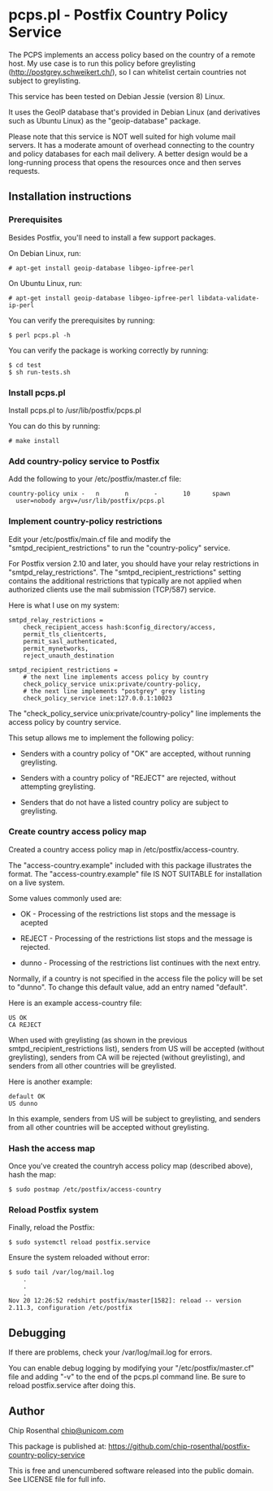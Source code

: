 # pcps.pl - Postfix Country Policy Service

The PCPS implements an access policy based on the country of a
remote host.  My use case is to run this policy before greylisting
(http://postgrey.schweikert.ch/), so I can whitelist certain countries
not subject to greylisting.

This service has been tested on Debian Jessie (version 8) Linux.

It uses the GeoIP database that's provided in Debian Linux (and
derivatives such as Ubuntu Linux) as the "geoip-database" package.

Please note that this service is NOT well suited for high volume mail
servers. It has a moderate amount of overhead connecting to the country
and policy databases for each mail delivery. A better design would be
a long-running process that opens the resources once and then serves
requests.


## Installation instructions

### Prerequisites

Besides Postfix, you'll need to install a few support packages.

On Debian Linux, run:

    # apt-get install geoip-database libgeo-ipfree-perl

On Ubuntu Linux, run:

    # apt-get install geoip-database libgeo-ipfree-perl libdata-validate-ip-perl

You can verify the prerequisites by running:

    $ perl pcps.pl -h

You can verify the package is working correctly by running:

    $ cd test
    $ sh run-tests.sh


### Install pcps.pl

Install pcps.pl to /usr/lib/postfix/pcps.pl

You can do this by running:

    # make install


### Add country-policy service to Postfix

Add the following to your /etc/postfix/master.cf file:

    country-policy unix -   n       n       -       10      spawn
      user=nobody argv=/usr/lib/postfix/pcps.pl       
  

### Implement country-policy restrictions

Edit your /etc/postfix/main.cf file and modify the
"smtpd_recipient_restrictions" to run the "country-policy" service.

For Postfix version 2.10 and later, you should have your
relay restrictions in "smtpd_relay_restrictions". The
"smtpd_recipient_restrictions" setting contains the additional
restrictions that typically are not applied when authorized
clients use the mail submission (TCP/587) service.

Here is what I use on my system:

    smtpd_relay_restrictions =
        check_recipient_access hash:$config_directory/access,
        permit_tls_clientcerts,
        permit_sasl_authenticated,
        permit_mynetworks,
        reject_unauth_destination

    smtpd_recipient_restrictions =
        # the next line implements access policy by country
        check_policy_service unix:private/country-policy,
        # the next line implements "postgrey" grey listing
        check_policy_service inet:127.0.0.1:10023

The "check_policy_service unix:private/country-policy" line implements
the access policy by country service.

This setup allows me to implement the following policy:

* Senders with a country policy of "OK" are accepted, without running greylisting.

* Senders with a country policy of "REJECT" are rejected, without attempting greylisting.

* Senders that do not have a listed country policy are subject to greylisting.


### Create country access policy map

Created a country access policy map in /etc/postfix/access-country.

The "access-country.example" included with this package illustrates the
format. The "access-country.example" file IS NOT SUITABLE for installation
on a live system.

Some values commonly used are:

* OK - Processing of the restrictions list stops and the message is acepted

* REJECT - Processing of the restrictions list stops and the message is rejected.

* dunno - Processing of the restrictions list continues with the next entry.

Normally, if a country is not specified in the access file the policy will be set to "dunno".
To change this default value, add an entry named "default".

Here is an example access-country file:

    US OK
    CA REJECT

When used with greylisting (as shown in the previous smtpd_recipient_restrictions list), senders
from US will be accepted (without greylisting), senders from CA will be rejected (without greylisting),
and senders from all other countries will be greylisted.

Here is another example:

    default OK
    US dunno

In this example, senders from US will be subject to greylisting, and
senders from all other countries will be accepted without greylisting.


### Hash the access map

Once you've created the countryh access policy map (described above),
hash the map:

    $ sudo postmap /etc/postfix/access-country


### Reload Postfix system

Finally, reload the Postfix:

    $ sudo systemctl reload postfix.service

Ensure the system reloaded without error:

    $ sudo tail /var/log/mail.log
        .
        .
        .
    Nov 20 12:26:52 redshirt postfix/master[1582]: reload -- version 2.11.3, configuration /etc/postfix


## Debugging

If there are problems, check your /var/log/mail.log for errors.

You can enable debug logging by modifying your "/etc/postfix/master.cf" file
and adding "-v" to the end of the pcps.pl command line. Be sure to reload
postfix.service after doing this.


## Author

Chip Rosenthal
<chip@unicom.com>

This package is published at: https://github.com/chip-rosenthal/postfix-country-policy-service

This is free and unencumbered software released into the public domain.
See LICENSE file for full info.

